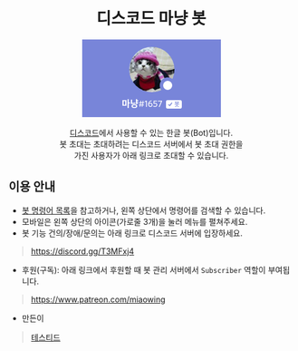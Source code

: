 <div align="center">

# 디스코드 마냥 봇

<img src="./main.png" alt="마냥 봇 프로필"/>

[디스코드](http://discord.com)에서 사용할 수 있는 한글 봇(Bot)입니다.  
봇 초대는 초대하려는 디스코드 서버에서 봇 초대 권한을  
가진 사용자가 아래 링크로 초대할 수 있습니다.
</div>

## 이용 안내

- [봇 명령어 목록](command.md)을 참고하거나, 왼쪽 상단에서 명령어를 검색할 수 있습니다.
- 모바일은 왼쪽 상단의 아이콘(가로줄 3개)을 눌러 메뉴를 펼쳐주세요.
- 봇 기능 건의/장애/문의는 아래 링크로 디스코드 서버에 입장하세요.

> <https://discord.gg/T3MFxj4>

- 후원(구독): 아래 링크에서 후원할 때 봇 관리 서버에서 `Subscriber` 역할이 부여됩니다.

> <https://www.patreon.com/miaowing>

- 만든이

> [테스티드](https://tested.kr)
